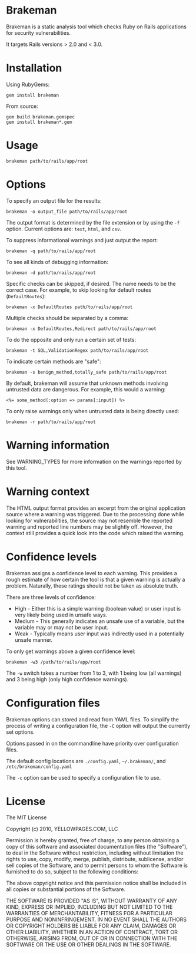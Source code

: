 # Brakeman

Brakeman is a static analysis tool which checks Ruby on Rails applications for security vulnerabilities.

It targets Rails versions > 2.0 and < 3.0.

# Installation

Using RubyGems:

    gem install brakeman

From source:

    gem build brakeman.gemspec
    gem install brakeman*.gem

# Usage

    brakeman path/to/rails/app/root

# Options

To specify an output file for the results:

    brakeman -o output_file path/to/rails/app/root

The output format is determined by the file extension or by using the `-f` option. Current options are: `text`, `html`, and `csv`.

To suppress informational warnings and just output the report:

    brakeman -q path/to/rails/app/root

To see all kinds of debugging information:

    brakeman -d path/to/rails/app/root

Specific checks can be skipped, if desired. The name needs to be the correct case. For example, to skip looking for default routes (`DefaultRoutes`):

    brakeman -x DefaultRoutes path/to/rails/app/root

Multiple checks should be separated by a comma:

    brakeman -x DefaultRoutes,Redirect path/to/rails/app/root

To do the opposite and only run a certain set of tests:

    brakeman -t SQL,ValidationRegex path/to/rails/app/root

To indicate certain methods are "safe":

    brakeman -s benign_method,totally_safe path/to/rails/app/root

By default, brakeman will assume that unknown methods involving untrusted data are dangerous. For example, this would a warning:

    <%= some_method(:option => params[:input]) %>

To only raise warnings only when untrusted data is being directly used:

    brakeman -r path/to/rails/app/root

# Warning information

See WARNING_TYPES for more information on the warnings reported by this tool.

# Warning context

The HTML output format provides an excerpt from the original application source where a warning was triggered. Due to the processing done while looking for vulnerabilities, the source may not resemble the reported warning and reported line numbers may be slightly off. However, the context still provides a quick look into the code which raised the warning.

# Confidence levels

Brakeman assigns a confidence level to each warning. This provides a rough estimate of how certain the tool is that a given warning is actually a problem. Naturally, these ratings should not be taken as absolute truth.

There are three levels of confidence:

 + High - Either this is a simple warning (boolean value) or user input is very likely being used in unsafe ways.
 + Medium - This generally indicates an unsafe use of a variable, but the variable may or may not be user input.
 + Weak - Typically means user input was indirectly used in a potentially unsafe manner.

To only get warnings above a given confidence level:

    brakeman -w3 /path/to/rails/app/root

The `-w` switch takes a number from 1 to 3, with 1 being low (all warnings) and 3 being high (only high confidence warnings).

# Configuration files

Brakeman options can stored and read from YAML files. To simplify the process of writing a configuration file, the `-C` option will output the currently set options.

Options passed in on the commandline have priority over configuration files.

The default config locations are `./config.yaml`, `~/.brakeman/`, and `/etc/brakeman/config.yaml`

The `-c` option can be used to specify a configuration file to use.

# License

The MIT License

Copyright (c) 2010, YELLOWPAGES.COM, LLC

Permission is hereby granted, free of charge, to any person obtaining a copy
of this software and associated documentation files (the "Software"), to deal
in the Software without restriction, including without limitation the rights
to use, copy, modify, merge, publish, distribute, sublicense, and/or sell
copies of the Software, and to permit persons to whom the Software is
furnished to do so, subject to the following conditions:

The above copyright notice and this permission notice shall be included in
all copies or substantial portions of the Software.

THE SOFTWARE IS PROVIDED "AS IS", WITHOUT WARRANTY OF ANY KIND, EXPRESS OR
IMPLIED, INCLUDING BUT NOT LIMITED TO THE WARRANTIES OF MERCHANTABILITY,
FITNESS FOR A PARTICULAR PURPOSE AND NONINFRINGEMENT. IN NO EVENT SHALL THE
AUTHORS OR COPYRIGHT HOLDERS BE LIABLE FOR ANY CLAIM, DAMAGES OR OTHER
LIABILITY, WHETHER IN AN ACTION OF CONTRACT, TORT OR OTHERWISE, ARISING FROM,
OUT OF OR IN CONNECTION WITH THE SOFTWARE OR THE USE OR OTHER DEALINGS IN
THE SOFTWARE.
